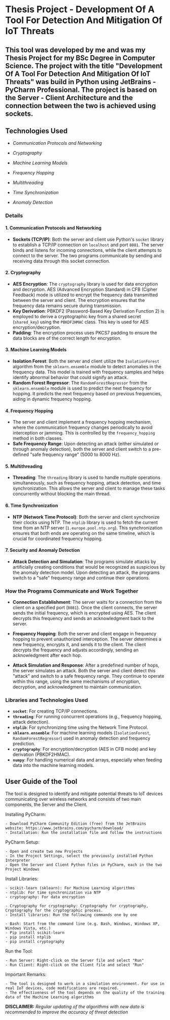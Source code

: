 # Thesis Project - Development Of A Tool For Detection And Mitigation Of IoT Threats

## This tool was developed by me and was my Thesis Project for my BSc Degree in Computer Science. The project with the title "Development Of A Tool For Detection And Mitigation Of IoT Threats" was build in Python using JetBrains - PyCharm Professional. The project is based on the Server - Client Architecture and the connection between the two is achieved using sockets.



## **Technologies Used** 

- *Communication Protocols and Networking*

- *Cryptography*

- *Machine Learning Models*

- *Frequency Hopping*

- *Multithreading*

- *Time Synchronization*

- *Anomaly Detection*



### **Details**

#### 1. **Communication Protocols and Networking**
   - **Sockets (TCP/IP)**: Both the server and client use Python's `socket` library to establish a TCP/IP connection on `localhost` and port `8081`. The server binds and listens for incoming connections, while the client attempts to connect to the server. The two programs communicate by sending and receiving data through this socket connection.
  
#### 2. **Cryptography**
   - **AES Encryption**: The `cryptography` library is used for data encryption and decryption. AES (Advanced Encryption Standard) in CFB (Cipher Feedback) mode is utilized to encrypt the frequency data transmitted between the server and client. The encryption ensures that the frequency data remains secure during transmission.
   - **Key Derivation**: PBKDF2 (Password-Based Key Derivation Function 2) is employed to derive a cryptographic key from a shared secret (`shared_key`) using the `PBKDF2HMAC` class. This key is used for AES encryption/decryption.
   - **Padding**: The encryption process uses PKCS7 padding to ensure the data blocks are of the correct length for encryption.

#### 3. **Machine Learning Models**
   - **Isolation Forest**: Both the server and client utilize the `IsolationForest` algorithm from the `sklearn.ensemble` module to detect anomalies in the frequency data. This model is trained with frequency samples and helps identify abnormal behavior that could signify an attack.
   - **Random Forest Regressor**: The `RandomForestRegressor` from the `sklearn.ensemble` module is used to predict the next frequency for hopping. It predicts the next frequency based on previous frequencies, aiding in dynamic frequency hopping.

#### 4. **Frequency Hopping**
   - The server and client implement a frequency hopping mechanism, where the communication frequency changes periodically to avoid interception or jamming. This is controlled by the `frequency_hopping` method in both classes.
   - **Safe Frequency Range**: Upon detecting an attack (either simulated or through anomaly detection), both the server and client switch to a pre-defined "safe frequency range" (5000 to 8000 Hz).

#### 5. **Multithreading**
   - **Threading**: The `threading` library is used to handle multiple operations simultaneously, such as frequency hopping, attack detection, and time synchronization. This allows the server and client to manage these tasks concurrently without blocking the main thread.
  
#### 6. **Time Synchronization**
   - **NTP (Network Time Protocol)**: Both the server and client synchronize their clocks using NTP. The `ntplib` library is used to fetch the current time from an NTP server (`1.europe.pool.ntp.org`). This synchronization ensures that both ends are operating on the same timeline, which is crucial for coordinated frequency hopping.

#### 7. **Security and Anomaly Detection**
   - **Attack Detection and Simulation**: The programs simulate attacks by artificially creating conditions that would be recognized as suspicious by the anomaly detection model. Upon detecting an attack, the programs switch to a "safe" frequency range and continue their operations.



### How the Programs Communicate and Work Together

- **Connection Establishment**: The server waits for a connection from the client on a specified port (`8081`). Once the client connects, the server sends the initial frequency, which is encrypted using AES. The client decrypts this frequency and sends an acknowledgment back to the server.
  
- **Frequency Hopping**: Both the server and client engage in frequency hopping to prevent unauthorized interception. The server determines a new frequency, encrypts it, and sends it to the client. The client decrypts the frequency and adjusts accordingly, sending an acknowledgment after each hop.

- **Attack Simulation and Response**: After a predefined number of hops, the server simulates an attack. Both the server and client detect this "attack" and switch to a safe frequency range. They continue to operate within this range, using the same mechanisms of encryption, decryption, and acknowledgment to maintain communication.



### Libraries and Technologies Used

- **`socket`**: For creating TCP/IP connections.
- **`threading`**: For running concurrent operations (e.g., frequency hopping, attack detection).
- **`ntplib`**: For synchronizing time using the Network Time Protocol.
- **`sklearn.ensemble`**: For machine learning models (`IsolationForest`, `RandomForestRegressor`) used in anomaly detection and frequency prediction.
- **`cryptography`**: For encryption/decryption (AES in CFB mode) and key derivation (PBKDF2HMAC).
- **`numpy`**: For handling numerical data and arrays, especially when feeding data into the machine learning models.



## User Guide of the Tool

The tool is designed to identify and mitigate potential threats to IoT devices communicating over wireless networks and consists of two main components, the Server and the Client.

Installing PyCharm:

	- Download PyCharm Community Edition (free) from the JetBrains website: https://www.jetbrains.com/pycharm/download/
	- Installation: Run the installation file and follow the instructions

PyCharm Setup:

	- Open and create two new Projects
	- In the Project Settings, select the previously installed Python Interpreter
	- Open the Server and Client Python files in PyCharm, each in the two Project Windows

Install Libraries:

	- scikit-learn (sklearn): For Machine Learning algorithms
	- ntplib: For time synchronization via NTP
	- cryptography: For data encryption

	- Cryptography for cryptography: Cryptography for cryptography, Cryptography for the cryptographic process.
	- Install libraries: Run the following commands one by one
 
	- Bash: Start from the command line (e.g. Bash, Windows, Windows XP, Windows Vista, etc.)
	- Pip install scikit-learn
	- pip install ntplib
	- pip install cryptography

Run the Tool:

	- Run Server: Right-click on the Server file and select "Run"
	- Run Client: Right-click on the Client file and select "Run"
 
 Important Remarks:

	- The tool is designed to work in a simulation environment. For use in real IoT devices, code modifications are required.
	- The effectiveness of the tool depends on the quality of the training data of the Machine Learning algorithms
 
**DISCLAIMER:**
 *Regular updating of the algorithms with new data is recommended to improve the accuracy of threat detection*
